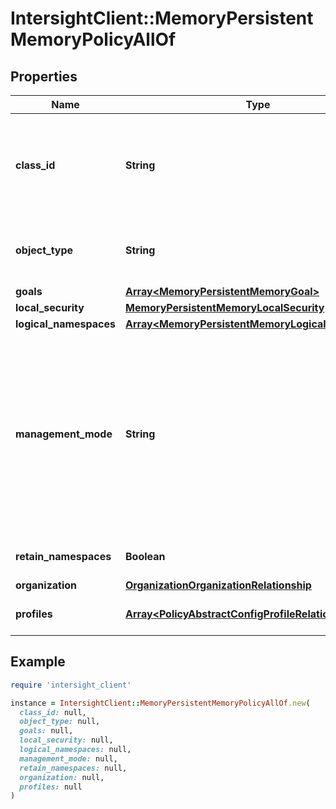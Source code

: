 # IntersightClient::MemoryPersistentMemoryPolicyAllOf

## Properties

| Name | Type | Description | Notes |
| ---- | ---- | ----------- | ----- |
| **class_id** | **String** | The fully-qualified name of the instantiated, concrete type. This property is used as a discriminator to identify the type of the payload when marshaling and unmarshaling data. | [default to &#39;memory.PersistentMemoryPolicy&#39;] |
| **object_type** | **String** | The fully-qualified name of the instantiated, concrete type. The value should be the same as the &#39;ClassId&#39; property. | [default to &#39;memory.PersistentMemoryPolicy&#39;] |
| **goals** | [**Array&lt;MemoryPersistentMemoryGoal&gt;**](MemoryPersistentMemoryGoal.md) |  | [optional] |
| **local_security** | [**MemoryPersistentMemoryLocalSecurity**](MemoryPersistentMemoryLocalSecurity.md) |  | [optional] |
| **logical_namespaces** | [**Array&lt;MemoryPersistentMemoryLogicalNamespace&gt;**](MemoryPersistentMemoryLogicalNamespace.md) |  | [optional] |
| **management_mode** | **String** | Management Mode of the policy. This can be either Configured from Intersight or Configured from Operating System. * &#x60;configured-from-intersight&#x60; - The Persistent Memory Modules are configured from Intersight thorugh Persistent Memory policy. * &#x60;configured-from-operating-system&#x60; - The Persistent Memory Modules are configured from operating system thorugh OS tools. | [optional][default to &#39;configured-from-intersight&#39;] |
| **retain_namespaces** | **Boolean** | Persistent Memory Namespaces to be retained or not. | [optional][default to true] |
| **organization** | [**OrganizationOrganizationRelationship**](OrganizationOrganizationRelationship.md) |  | [optional] |
| **profiles** | [**Array&lt;PolicyAbstractConfigProfileRelationship&gt;**](PolicyAbstractConfigProfileRelationship.md) | An array of relationships to policyAbstractConfigProfile resources. | [optional] |

## Example

```ruby
require 'intersight_client'

instance = IntersightClient::MemoryPersistentMemoryPolicyAllOf.new(
  class_id: null,
  object_type: null,
  goals: null,
  local_security: null,
  logical_namespaces: null,
  management_mode: null,
  retain_namespaces: null,
  organization: null,
  profiles: null
)
```

